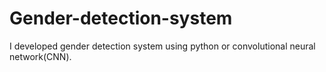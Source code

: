 # Gender-detection-system
I developed gender  detection system using python or convolutional neural network(CNN).

